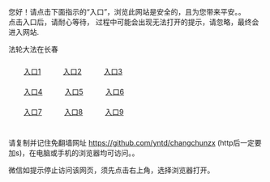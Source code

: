 您好！请点击下面指示的“入口”，浏览此网站是安全的，且为您带来平安。。 <br/>
点击入口后，请耐心等待， 过程中可能会出现无法打开的提示，请忽略，最终会进入网站. </br>

法轮大法在长春<br/>
<div style="padding:10px"><a style="margin:20px" target="_blank" href="https://d2vt1gd8m2hupb.cloudfront.net/2Qpsp?pgycjihr" id="ccLink1" rel="nofollow">入口1</a> <a target="_blank" style="margin:20px" href="https://d3u7976dypt6qn.cloudfront.net/2Qpsp?zphklkf" id="ccLink2" rel="nofollow">入口2</a> <a style="margin:20px" target="_blank" href="https://d27az2tqns5ofq.cloudfront.net/2Qpsp?ebjra" id="ccLink3" rel="nofollow">入口3</a></div>

<div style="padding:10px" ><a style="margin:20px" target="_blank" href="https://d2vt1gd8m2hupb.cloudfront.net/2Qpsp?pgycjihr" id="ccLink4" rel="nofollow">入口4</a> <a style="margin:20px" href="https://d3u7976dypt6qn.cloudfront.net/2Qpsp?zphklkf" target="_blank" id="ccLink5" rel="nofollow">入口5</a> <a style="margin:20px" href="https://d27az2tqns5ofq.cloudfront.net/2Qpsp?ebjra" target="_blank" id="ccLink6" rel="nofollow">入口6</a></div>

<div style="padding:10px"><a style="margin:20px" target="_blank" href="https://d2vt1gd8m2hupb.cloudfront.net/2Qpsp?pgycjihr" id="ccLink7" rel="nofollow">入口7</a> <a style="margin:20px" href="https://d3u7976dypt6qn.cloudfront.net/2Qpsp?zphklkf" target="_blank" id="ccLink8" rel="nofollow">入口8</a> <a style="margin:20px" target="_blank" href="https://d27az2tqns5ofq.cloudfront.net/2Qpsp?ebjra" id="ccLink9" rel="nofollow">入口9</a></div>

<br/>



请复制并记住免翻墙网址 https://github.com/yntd/changchunzx (http后一定要加s)，在电脑或手机的浏览器均可访问。。<br/>

微信如提示停止访问该网页，须先点击右上角，选择浏览器打开。
